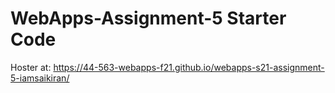 # WebApps-Assignment-5 Starter Code

Hoster at: https://44-563-webapps-f21.github.io/webapps-s21-assignment-5-iamsaikiran/
